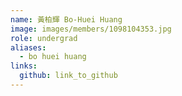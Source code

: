 ```yaml
---
name: 黃柏輝 Bo-Huei Huang 
image: images/members/1098104353.jpg 
role: undergrad
aliases:
  - bo huei huang
links:
  github: link_to_github 
---
```

